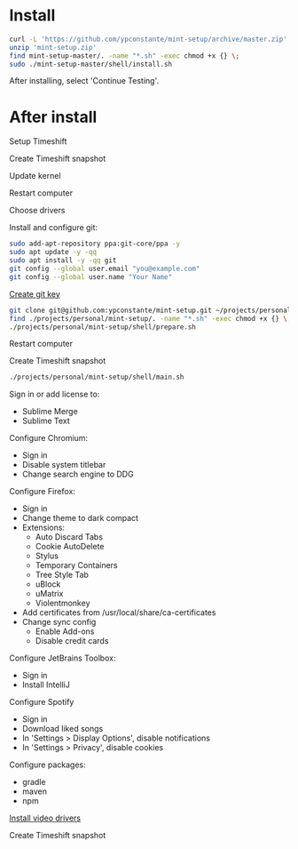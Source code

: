 # Install

```sh
curl -L 'https://github.com/ypconstante/mint-setup/archive/master.zip' -o 'mint-setup.zip'
unzip 'mint-setup.zip'
find mint-setup-master/. -name "*.sh" -exec chmod +x {} \;
sudo ./mint-setup-master/shell/install.sh
```

After installing, select 'Continue Testing'.


# After install

Setup Timeshift

Create Timeshift snapshot

Update kernel

Restart computer

Choose drivers

Install and configure git:
```sh
sudo add-apt-repository ppa:git-core/ppa -y
sudo apt update -y -qq
sudo apt install -y -qq git
git config --global user.email "you@example.com"
git config --global user.name "Your Name"
```

[Create git key](https://github.com/ypconstante/mint-setup/wiki#create-ssh-key)

```sh
git clone git@github.com:ypconstante/mint-setup.git ~/projects/personal/mint-setup
find ./projects/personal/mint-setup/. -name "*.sh" -exec chmod +x {} \;
./projects/personal/mint-setup/shell/prepare.sh
```

Restart computer

Create Timeshift snapshot

```sh
./projects/personal/mint-setup/shell/main.sh
```

Sign in or add license to:
- Sublime Merge
- Sublime Text

Configure Chromium:
- Sign in
- Disable system titlebar
- Change search engine to DDG

Configure Firefox:
- Sign in
- Change theme to dark compact
- Extensions:
    - Auto Discard Tabs
    - Cookie AutoDelete
    - Stylus
    - Temporary Containers
    - Tree Style Tab
    - uBlock
    - uMatrix
    - Violentmonkey
- Add certificates from /usr/local/share/ca-certificates
- Change sync config
    - Enable Add-ons
    - Disable credit cards

Configure JetBrains Toolbox:
- Sign in
- Install IntelliJ

Configure Spotify
- Sign in
- Download liked songs
- In 'Settings > Display Options', disable notifications
- In 'Settings > Privacy', disable cookies

Configure packages:
- gradle
- maven
- npm

[Install video drivers](https://github.com/lutris/docs/blob/master/InstallingDrivers.md)

Create Timeshift snapshot
